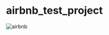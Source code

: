 # airbnb_test_project

![airbnb](https://user-images.githubusercontent.com/36373593/184724341-db51dd6e-0190-40bf-9d51-c08f27e9b064.png)


